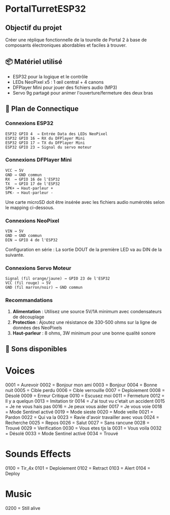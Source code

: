 # PortalTurretESP32

## Objectif du projet

Créer une réplique fonctionnelle de la tourelle de Portal 2 à base de composants électroniques abordables et faciles à trouver.

## 📦 Matériel utilisé

- ESP32 pour la logique et le contrôle
- LEDs NeoPixel x5 : 1 œil central + 4 canons
- DFPlayer Mini pour jouer des fichiers audio (MP3)
- Servo 9g partagé pour animer l'ouverture/fermeture des deux bras

## 🔌 Plan de Connectique

### Connexions ESP32
```
ESP32 GPIO 4  → Entrée Data des LEDs NeoPixel
ESP32 GPIO 16 → RX du DFPlayer Mini
ESP32 GPIO 17 → TX du DFPlayer Mini
ESP32 GPIO 23 → Signal du servo moteur
```

### Connexions DFPlayer Mini
```
VCC → 5V
GND → GND commun
RX  → GPIO 16 de l'ESP32
TX  → GPIO 17 de l'ESP32
SPK+ → Haut-parleur +
SPK- → Haut-parleur -
```
Une carte microSD doit être insérée avec les fichiers audio numérotés selon le mapping ci-dessous.

### Connexions NeoPixel
```
VIN → 5V
GND → GND commun
DIN → GPIO 4 de l'ESP32
```
Configuration en série : La sortie DOUT de la première LED va au DIN de la suivante.

### Connexions Servo Moteur
```
Signal (fil orange/jaune) → GPIO 23 de l'ESP32
VCC (fil rouge) → 5V
GND (fil marron/noir) → GND commun
```

### Recommandations
1. **Alimentation** : Utilisez une source 5V/1A minimum avec condensateurs de découplage
2. **Protection** : Ajoutez une résistance de 330-500 ohms sur la ligne de données des NeoPixels
3. **Haut-parleur** : 8 ohms, 3W minimum pour une bonne qualité sonore

## 🎵 Sons disponibles

# Voices
0001 = Aurevoir
0002 = Bonjour mon ami
0003 = Bonjour
0004 = Bonne nuit
0005 = Cible perdu
0006 = Cible verrouille
0007 = Deploiement
0008 = Désolé
0009 = Erreur Critique
0010 = Escusez moi
0011 = Fermeture
0012 = Il y a quelqun
0013 = Imitation tir
0014 = J'ai tout vu c'etait un accident
0015 = Je ne vous hais pas
0016 = Je peux vous aider
0017 = Je vous voie
0018 = Mode Sentinel activé
0019 = Mode sieste
0020 = Mode veille
0021 = Pardon
0022 = Qui va la
0023 = Ravie d'avoir travailler avec vous
0024 = Recherche
0025 = Repos
0026 = Salut
0027 = Sans rancune
0028 = Trouvé
0029 = Verification
0030 = Vous etes tjs la
0031 = Vous voila
0032 = Désolé
0033 = Mode Sentinel activé
0034 = Trouvé

# Sounds Effects
0100 = Tir_4x
0101 = Deploiement
0102 = Retract
0103 = Alert
0104 = Deploy

# Music
0200 = Still alive